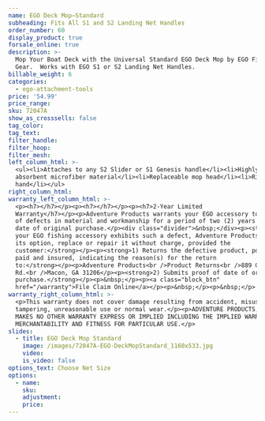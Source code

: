 ```yaml
---
name: EGO Deck Mop–Standard
subheading: Fits All S1 and S2 Landing Net Handles
order_number: 60
display_product: true
forsale_online: true
description: >-
  Mop Your Boat Deck with the Universal Standard EGO Deck Mop by EGO Fishing
  Gear.  Works with EGO S1 or S2 Landing Net Handles.
billable_weight: 6
categories:
  - ego-attachment-tools
price: '54.99'
price_range:
sku: 72047A
show_as_crosssells: false
tag_color:
tag_text:
filter_handle:
filter_hoop:
filter_mesh:
left_column_html: >-
  <ul><li>Attaches to any S2 Slider or S1 Genesis handle</li><li>Highly
  absorbent microfiber material</li><li>Replaceable mop head</li><li>Ring out by
  hand</li></ul>
right_column_html:
warranty_left_column_html: >-
  <p><h7></h7></p><p><h7></h7></p><p><h7>2-Year Limited
  Warranty</h7></p><p>Adventure Products warrants your EGO accessory to be free
  of defects in material and workmanship for a period of two (2) years from the
  date of original purchase.</p><div class="divider">&nbsp;</div><p><strong>If
  your EGO fishing accessory exhibits such a defect, Adventure Products will, at
  its option, replace or repair it without charge, provided the
  customer:</strong></p><p><strong>1) Returns the defective product, postage
  paid and insured, indicating the reason(s) for the return
  to:</strong></p><p>Adventure Products<br />Product Returns<br />889 Guy Paine
  Rd.<br />Macon, GA 31206</p><p><strong>2) Submits proof of date of original
  purchase.</strong></p><p>&nbsp;</p><p><a class="block_btn"
  href="/warranty">File Claim Online</a></p><p>&nbsp;</p><p>&nbsp;</p>
warranty_right_column_html: >-
  <p>This warranty does not cover damage resulting from accident, misuse, abuse,
  tampering, unreasonable use or normal wear.</p><p>ADVENTURE PRODUCTS, INC.
  MAKES NO OTHER WARRANTY EXPRESS OR IMPLIED INCLUDING THE IMPLIED WARRANTIES OF
  MERCHANTABILITY AND FITNESS FOR PARTICULAR USE.</p>
slides:
  - title: EGO Deck Mop Standard
    image: /images/72047A-EGO-DeckMopStandard_1160x533.jpg
    video:
    is_video: false
options_text: Choose Net Size
options:
  - name:
    sku:
    adjustment:
    price:
---
```

